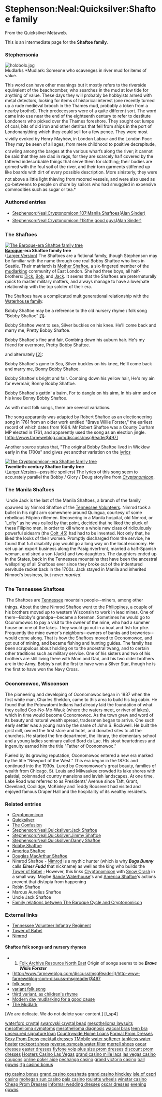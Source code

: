 
# Stephenson:Neal:Quicksilver:Shaftoe family

From the Quicksilver Metaweb.

This is an intermediate page for the **Shaftoe family**.

### Stephensonia


![holobolo.jpg](/https://web.archive.org/web/20060725165805im_/http://www.cesc.net/cinqueportsweb/mudlark/image/holobolo.jpg)  
Mudlarks
*Mudlark: Someone who scavenges in river mud for items of value.

This word can have other meanings but it mostly refers to the riverside equivalent of the beachcomber, who searches in the mud at low tide for anything of value. These days they will probably be hobbyists armed with metal detectors, looking for items of historical interest (one recently turned up a rude medieval brooch in the Thames mud, probably a token from a nearby brothel). Their predecessors were of a quite different sort. The word came into use near the end of the eighteenth century to refer to destitute Londoners who picked over the Thames foreshore. They sought out lumps of coal, bits of old iron and other detritus that fell from ships in the port of Londonanything which they could sell for a few pence. They were most vividly evoked by Henry Mayhew, in London Labour and the London Poor: They may be seen of all ages, from mere childhood to positive decrepitude, crawling among the barges at the various wharfs along the river; it cannot be said that they are clad in rags, for they are scarcely half covered by the tattered indescribable things that serve them for clothing; their bodies are grimed with the foul soil of the river, and their torn garments stiffened up like boards with dirt of every possible description. More sinisterly, they were not above a little light thieving from moored vessels, and were also used as go-betweens to people on shore by sailors who had smuggled in expensive commodities such as sugar or tea.*

### Authored entries


* [Stephenson:Neal:Cryptonomicon:107:Manila Shaftoes(Alan Sinder)](/stephenson-neal-cryptonomicon-107-manila-shaftoes-alan-sinder)
* [Stephenson:Neal:Cryptonomicon:118:the good guys(Alan Sinder)](/stephenson-neal-cryptonomicon-118-the-good-guys-alan-sinder)


### The Shaftoes


[![The Baroque-era Shaftoe family tree](/web/20060725165805im_/http://www.metaweb.com/wiki/upload/5/59/BaroqueShaftoeFamilyTreeSC.png)](the-baroque-era-shaftoe-family-tree)  
**[Baroque](/baroque)-era Shaftoe family tree**  
([Larger Version](/image-baroqueshaftoefamilytreel-png))
The Shaftoes are a fictional family, though Stephenson may be familiar with the name through one real Bobby Shaftoe who lives in Seattle. Their matriarch is [Mother Shaftoe](/stephenson-neal-quicksilver-mother-shaftoe), a six-fingered member of the [mudlarking](/mudlark) community of East London. She had three boys, all half-brothers: [Dick](/stephenson-neal-quicksilver-dick-shaftoe), [Bob](/stephenson-neal-quicksilver-bob-shaftoe), and [Jack](/stephenson-neal-quicksilver-jack-shaftoe). It seems that the Shaftoes are preternaturally quick to master military matters, and always manage to have a love/hate relationship with the top soldier of their era.

The Shaftoes have a complicated multigenerational relationship with the [Waterhouse family](/stephenson-neal-quicksilver-waterhouse-family).

Bobby Shaftoe may be a reference to the old nursery rhyme / folk song "Bobby Shaftoe" [[1]](/http-www-personal-umich-edu-pfa-dreamhouse-nursery-rhymes-shaftoe-html):

 Bobby Shaftoe went to sea,
 Silver buckles on his knee.
 He'll come back and marry me,
 Pretty Bobby Shaftoe.

 Bobby Shaftoe's fine and fair,
 Combing down his auburn hair.
 He's my friend for evermore,
 Pretty Bobby Shaftoe.

and alternately [[2]](/http-www-downingm-freeserve-co-uk-rhyme006-htm):

 Bobby Shaftoe's gone to Sea,
 Silver buckles on his knee,
 He'll come back and marry me,
 Bonny Bobby Shaftoe.

 Bobby Shaftoe's bright and fair.
 Combing down his yellow hair,
 He's my ain for evermair,
 Bonny Bobby Shaftoe.

 Bobby Shaftoe's gettin' a bairn,
 For to dangle on his airm,
 In his airm and on his knee
 Bonny Bobby Shaftoe.

As with most folk songs, there are several variations.

The song apparantly was adapted by Robert Shaftoe as an electioneering song in 1761 from an older work entitled "Brave Willie Forster," the earliest record of which dates from 1694. Mr Robert Shaftoe was a County Durham MP elected in 1761, and apparently used the song as an election jingle. [http://www.farneweblog.com/discuss/msgReader$497]

Another source states that, "The original Bobby Shaftoe lived in Wicklow early in the 1700s" and gives yet another variation on the [lyrics](/http-www-ucamusic-com-textdocs-mother-goose-pdf)

[![The Cryptonomicon-era Shaftoe family tree](/web/20060725165805im_/http://www.metaweb.com/wiki/upload/d/db/MCMShaftoeFamilyTreeSC.png)](the-cryptonomicon-era-shaftoe-family-tree)  
**Twentieth-century Shaftoe family tree**  
([Larger Version](/image-mcmshaftoefamilytreel-png)—possible spoilers)
The lyrics of this song seem to accurately parallel the Bobby / Glory / Doug storyline from *[Cryptonomicon](/cryptonomicon)*.

### The Manila Shaftoes


 Uncle Jack is the last of the Manila Shaftoes, a branch of the family spawned by Nimrod Shaftoe of the [Tennessee Volunteers](/http-home-freeuk-com-gazkhan-tenn-brief-htm). Nimrod took a bullet in his right arm somewhere around Quingua, courtesy of some rebellious Filipino riflemen. Recovering in a Manila hospital, old Nimrod, or 'Lefty" as he was called by that point, decided that he liked the pluck of these Filipino men, in order to kill whom a whole new class of ridiculously powerful sidearm (the [Colt .45](/colt-45)) had had to be invented. Not only that, he liked the looks of their women. Promptly discharged from the service, he found that full disability pay would go a long way on the local economy. He set up an export business along the Pasig riverfront, married a half-Spanish woman, and sired a son (Jack) and two daughters. The daughters ended up in the States, back in the Tennessee mountains that have been the ancestral wellspring of all Shaftoes ever since they broke out of the indentured servitude racket back in the 1700s. Jack stayed in Manila and inherited Nimrod's business, but never *married*. 

### The Tennessee Shaftoes


 The Shaftoes are [Tennessee](/http-en-wikipedia-org-wiki-tennessee) mountain people--miners, among other things. About the time Nimrod Shaftoe went to the [Philippines](/philippines), a couple of his brothers moved up to western Wisconsin to work in lead mines. One of them--Bobby's grandpa--became a foreman. Sometimes he would go to Oconomowoc to pay a visit to the owner of the mine, who had a summer house on one of the lakes. They would go out in a boat and fish for pike. Frequently the mine owner's neighbors--owners of banks and breweries--would come along. That is how the Shaftoes moved to Oconomowoc, and got out of mining, and became fishing and hunting guides. The family has been scrupulous about holding on to the ancestral twang, and to certain other traditions such as military service. One of his sisters and two of his brothers are still living there with Mom and Dad, and his two older brothers are in the Army. Bobby's not the first to have won a Silver Star, though he is the first to have won the Navy Cross. 

### Oconomowoc, Wisconson


The pioneering and developing of Oconomowoc began in 1837 when the first white man, Charles Sheldon, came to this area to build his log cabin. He found that the Potowatomi Indians had already laid the foundation of what they called Coo-No-Mo-Wauk (where the waters meet, or river of lakes), which in time would become Oconomowoc. As the town grew and word of its beauty and natural wealth spread, tradesmen began to arrive. One such early settler was a young man by the name of John S. Rockwell. He built the grist mill, owned the first store and hotel, and donated sites to all the churches. He started the fire department, the library, the elementary school and a young ladies seminary called Bord du Lac. His stout heartedness and ingenuity earned him the title "Father of Oconomowoc."

Fueled by its growing reputation, Oconomowoc entered a new era marked by the title "Newport of the West." This era began in the 1870s and continued into the 1930s. Lured by Oconomowoc's great beauty, families of wealth from Chicago, St. Louis and Milwaukee crowded its lake shores with palatial, colonnaded country mansions and lavish landscapes. At one time, Lake Road was referred to as Presidents' Avenue since Taft, Grant, Cleveland, Coolidge, McKinley and Teddy Roosevelt had visited and enjoyed famous Draper Hall and the hospitality of its wealthy residents.

### Related entries


* [Cryptonomicon](/cryptonomicon)
* [Quicksilver](/quicksilver)
* [The Confusion](/the-confusion)
* [Stephenson:Neal:Quicksilver:Jack Shaftoe](/stephenson-neal-quicksilver-jack-shaftoe)
* [Stephenson:Neal:Quicksilver:Jimmy Shaftoe](/stephenson-neal-quicksilver-jimmy-shaftoe)
* [Stephenson:Neal:Quicksilver:Danny Shaftoe](/stephenson-neal-quicksilver-danny-shaftoe)
* [Bobby Shaftoe](/bobby-shaftoe)
* [America Shaftoe](/america-shaftoe)
* [Douglas MacArthur Shaftoe](/douglas-macarthur-shaftoe)
* Nimrod Shaftoe - [Nimrod](/http-en-wikipedia-org-wiki-nimrod-king) is a mythic hunter (which is why ***Bugs Bunny*** calls ***Elmer Fudd*** that nickname) as well as the king who builds the [Tower of Babel](/http-en-wikipedia-org-wiki-tower-of-babel) ; However, this links [Cryptonomicon](/cryptonomicon) with [Snow Crash](/stephenson-neal-snow-crash) in a small way. Maybe [Randy Waterhouse](/randy-waterhouse)'s and [America Shaftoe](/america-shaftoe)'s actions prevent that distopia from happening
* Robin Shaftoe
* Marcus Aurelius Shaftoe
* Uncle Jack Shaftoe
* [Family relations between The Baroque Cycle and Cryptonomicon](/stephenson-neal-cryptonomicon-family-relationships)


### External links


* [Tennessee Volunteer Infantry Regiment](/http-home-freeuk-com-gazkhan-tenn-brief-htm)
* [Tower of Babel](/http-en-wikipedia-org-wiki-tower-of-babel)
* [Nimrod](/http-en-wikipedia-org-wiki-nimrod-king)


#### Shaftoe folk songs and nursery rhymes


* 1. [Folk Archive Resource North East](/http-www-farneweblog-com) Origin of songs seems to be ***Brave Willie Forster***
* [http://www.farneweblog.com/discuss/msgReader](/http-www-farneweblog-com-discuss-msgreader)$497
* [folk song](/http-www-personal-umich-edu-pfa-dreamhouse-nursery-rhymes-shaftoe-html)
* [variant folk song](/http-www-downingm-freeserve-co-uk-rhyme006-htm)
* [third variant, as children's rhyme](/http-www-ucamusic-com-textdocs-mother-goose-pdf)
* [Modern day mudlarking for a good cause](/http-www-london-se1-co-uk-news-view-php-artid-156)
* [The Mudlark](/http-www-cesc-net-cinqueportsweb-mudlark-margin-html)




















[We are delicate. We do not delete your content.]
[l\_sp4]


[waterford crystal](/http-www-buddyprofile-com-viewprofile-php-username-waterfordcrystal)
[swarovski crystal bead](/http-www-buddyprofile-com-viewprofile-php-username-swarovskicrystal)
[mesothelioma lawsuits](/http-www-buddyprofile-com-viewprofile-php-username-mesotheliomalawsuits)
[mesothelioma symptoms](/http-www-buddyprofile-com-viewprofile-php-username-mesotheliomasymptoms)
[mesothelioma diagnosis](/http-www-buddyprofile-com-viewprofile-php-username-mesotheliomadiag)
[wacoal bras](/http-www-buddyprofile-com-viewprofile-php-username-wacoalbras)
[teen bra](/http-www-buddyprofile-com-viewprofile-php-username-teenbra)
[unsecured signature loan](/http-www-buddyprofile-com-viewprofile-php-username-unsecuredloan)
[Countrywide Home Loans](/http-www-buddyprofile-com-viewprofile-php-username-homeloans)
[Formal Prom Dresses](/http-blog-moddingplanet-it-w-formalpromdresses)
[Sexy Prom Dress](/http-blog-moddingplanet-it-w-sexypromdress)
[cocktail dresses](/http-blog-moddingplanet-it-w-cocktaildresses)
[TMobile](/http-www-buddyprofile-com-viewprofile-php-username-telmobile)
[water softener](/http-www-buddyprofile-com-viewprofile-php-username-watersoftener)
[tankless water heater](/http-www-buddyprofile-com-viewprofile-php-username-tanklesswaterheater)
[rockport shoes](/http-www-buddyprofile-com-viewprofile-php-username-rockportshoes)
[reverse osmosis water filter](/http-www-buddyprofile-com-viewprofile-php-username-osmosiswaterfilter)
[merrell shoes](/http-www-buddyprofile-com-viewprofile-php-username-merrellshoes)
[oscar dresses](/http-www-buddyprofile-com-viewprofile-php-username-oscardresses)
[easter dresses](/http-www-buddyprofile-com-viewprofile-php-username-easterdresses)
[flyfone voip](/http-flyfone-blox-pl-resource-flyfonevoip-htm)
[plus size prom dresses](/http-www-buddyprofile-com-viewprofile-php-username-plussizepromdresses)
[discount prom dresses](/http-www-buddyprofile-com-viewprofile-php-username-discountpromdresses)
[Hooters Casino Las Vegas](/http-blog-moddingplanet-it-w-hooterscasinolas)
[grand casino mille lacs](/http-blog-moddingplanet-it-w-grandcasinomille)
[las vegas casino coupons](/http-blog-moddingplanet-it-w-lasvegascasino)
[online poker aide](/http-blog-moddingplanet-it-w-onlinepokeraide)
[pechanga casino](/http-www-donx-de-blog-pechangacasino)
[grand victoria casino](/http-www-donx-de-blog-grandvictoriacasino)
[ball gowns](/http-www-donx-de-blog-ballgowns)
[rtg casino bonus](/http-www-privetparis-com-blog-rtgcasinobonus)

[rtg casino bonus](/http-blog-moddingplanet-it-w-rtgcasinobonus)
[grand casino coushatta](/http-blog-moddingplanet-it-w-grandcasinocoushat)
[grand casino hinckley](/http-blog-moddingplanet-it-w-grandcasinohinckle)
[isle of capri casino](/http-blog-moddingplanet-it-w-isleofcapricasino)
[mohegan sun casino](/http-blog-moddingplanet-it-w-mohegansuncasino)
[pala casino](/http-blog-moddingplanet-it-w-palacasino)
[roulette wheels](/http-blog-moddingplanet-it-w-roulettewheels)
[winstar casino](/http-blog-moddingplanet-it-w-winstarcasino)
[Cheap Prom Dresses](/http-blog-moddingplanet-it-w-cheappromdresses)
[informal wedding dresses](/http-blog-moddingplanet-it-w-informalweddingdre)
[oscar dresses](/http-blog-moddingplanet-it-w-oscardresses)
[evening gowns](/http-blog-moddingplanet-it-w-eveninggowns)
